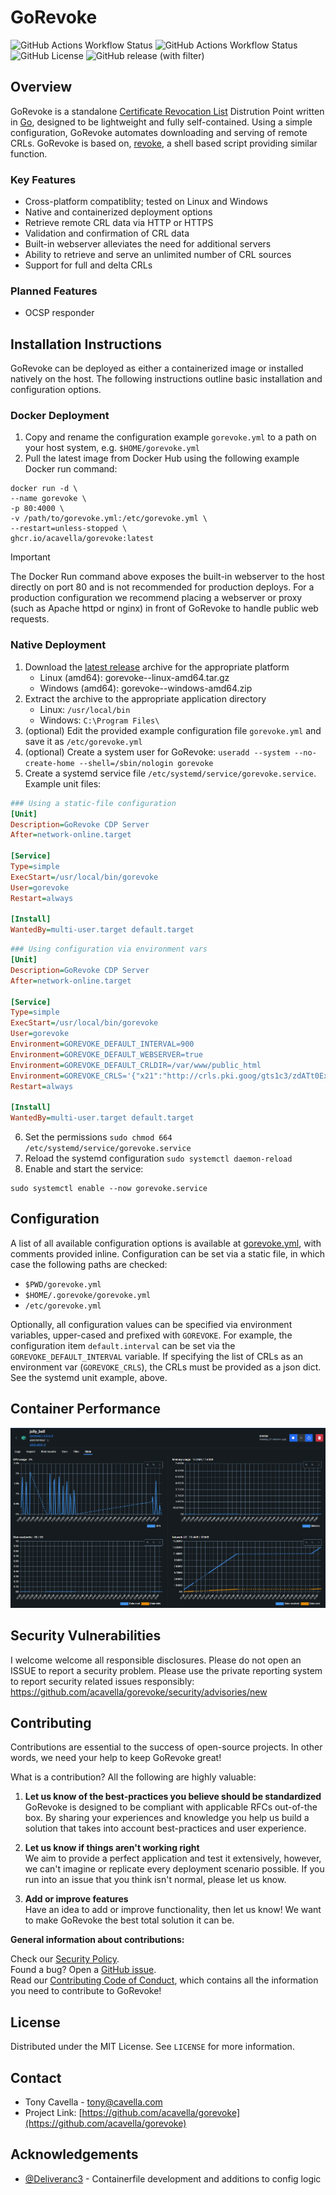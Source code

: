 # GoRevoke

<!-- PROJECT SHIELDS -->
![GitHub Actions Workflow Status](https://img.shields.io/github/actions/workflow/status/acavella/gorevoke/gorelease.yml?logo=go)
![GitHub Actions Workflow Status](https://img.shields.io/github/actions/workflow/status/acavella/gorevoke/dockerbuild.yml?logo=docker)
![GitHub License](https://img.shields.io/github/license/acavella/gorevoke)
![GitHub release (with filter)](https://img.shields.io/github/v/release/acavella/gorevoke)

## Overview

GoRevoke is a standalone [Certificate Revocation List](https://en.wikipedia.org/wiki/Certificate_revocation_list) Distrution Point written in [Go](https://go.dev/), designed to be lightweight and fully self-contained. Using a simple configuration, GoRevoke automates downloading and serving of remote CRLs. GoRevoke is based on, [revoke](https://github.com/acavella/revoke), a shell based script providing similar function.

### Key Features

- Cross-platform compatiblity; tested on Linux and Windows
- Native and containerized deployment options
- Retrieve remote CRL data via HTTP or HTTPS
- Validation and confirmation of CRL data
- Built-in webserver alleviates the need for additional servers
- Ability to retrieve and serve an unlimited number of CRL sources
- Support for full and delta CRLs

### Planned Features

- OCSP responder

## Installation Instructions

GoRevoke can be deployed as either a containerized image or installed natively on the host. The following instructions outline basic installation and configuration options.

### Docker Deployment

1. Copy and rename the configuration example `gorevoke.yml` to a path on your host system, e.g. `$HOME/gorevoke.yml`
2. Pull the latest image from Docker Hub using the following example Docker run command:
```Shell
docker run -d \
--name gorevoke \
-p 80:4000 \
-v /path/to/gorevoke.yml:/etc/gorevoke.yml \
--restart=unless-stopped \
ghcr.io/acavella/gorevoke:latest
```

> [!IMPORTANT]
> The Docker Run command above exposes the built-in webserver to the host directly on port 80 and is not recommended for production deploys. For a production configuration we recommend placing a webserver or proxy (such as Apache httpd or nginx) in front of GoRevoke to handle public web requests.

### Native Deployment

1. Download the [latest release](https://github.com/acavella/gorevoke/releases/latest/) archive for the appropriate platform 
   - Linux (amd64): gorevoke-<version>-linux-amd64.tar.gz
   - Windows (amd64): gorevoke-<version>-windows-amd64.zip
2. Extract the archive to the appropriate application directory
   - Linux: `/usr/local/bin`
   - Windows: `C:\Program Files\`
3. (optional) Edit the provided example configuration file `gorevoke.yml` and save it as `/etc/gorevoke.yml`
4. (optional) Create a system user for GoRevoke: `useradd --system --no-create-home --shell=/sbin/nologin gorevoke`
5. Create a systemd service file `/etc/systemd/service/gorevoke.service`. Example unit files:
```ini
### Using a static-file configuration
[Unit]
Description=GoRevoke CDP Server
After=network-online.target

[Service]
Type=simple
ExecStart=/usr/local/bin/gorevoke
User=gorevoke
Restart=always

[Install]
WantedBy=multi-user.target default.target
```
```ini
### Using configuration via environment vars
[Unit]
Description=GoRevoke CDP Server
After=network-online.target

[Service]
Type=simple
ExecStart=/usr/local/bin/gorevoke
User=gorevoke
Environment=GOREVOKE_DEFAULT_INTERVAL=900
Environment=GOREVOKE_DEFAULT_WEBSERVER=true
Environment=GOREVOKE_DEFAULT_CRLDIR=/var/www/public_html
Environment=GOREVOKE_CRLS='{"x21":"http://crls.pki.goog/gts1c3/zdATt0Ex_Fk.crl", "x11":"http://crl.godaddy.com/gdig2s1-5609.crl"}'
Restart=always

[Install]
WantedBy=multi-user.target default.target
```
6. Set the permissions `sudo chmod 664 /etc/systemd/service/gorevoke.service`
7. Reload the systemd configuration `sudo systemctl daemon-reload`
8. Enable and start the service:
```shell
sudo systemctl enable --now gorevoke.service
```

## Configuration
A list of all available configuration options is available at [gorevoke.yml](gorevoke.yml), with comments provided inline. Configuration can be set via a static file, in which case the following paths are checked:

- `$PWD/gorevoke.yml`
- `$HOME/.gorevoke/gorevoke.yml`
- `/etc/gorevoke.yml`

Optionally, all configuration values can be specified via environment variables, upper-cased and prefixed with `GOREVOKE`. For example, the configuration item `default.interval` can be set via the `GOREVOKE_DEFAULT_INTERVAL` variable. If specifying the list of CRLs as an environment var (`GOREVOKE_CRLS`), the CRLs must be provided as a json dict. See the systemd unit example, above.

## Container Performance
![Docker Container Performance](assets/docker-stats.png)

## Security Vulnerabilities

I welcome welcome all responsible disclosures. Please do not open an ISSUE to report a security problem. Please use the private reporting system to report security related issues responsibly: https://github.com/acavella/gorevoke/security/advisories/new

## Contributing

Contributions are essential to the success of open-source projects. In other words, we need your help to keep GoRevoke great!

What is a contribution? All the following are highly valuable:

1. **Let us know of the best-practices you believe should be standardized**   
   GoRevoke is designed to be compliant with applicable RFCs out-of-the box. By sharing your experiences and knowledge you help us build a solution that takes into account best-practices and user experience.

2. **Let us know if things aren't working right**   
   We aim to provide a perfect application and test it extensively, however, we can't imagine or replicate every deployment scenario possible. If you run into an issue that you think isn't normal, please let us know.

3. **Add or improve features**   
   Have an idea to add or improve functionality, then let us know! We want to make GoRevoke the best total solution it can be.

**General information about contributions:**

Check our [Security Policy](https://github.com/acavella/gorevoke#).   
Found a bug? Open a [GitHub issue](https://github.com/acavella/gorevoke/issues).   
Read our [Contributing Code of Conduct](https://github.com/acavella/gorevoke?tab=coc-ov-file#), which contains all the information you need to contribute to GoRevoke!

## License

Distributed under the MIT License. See `LICENSE` for more information.

## Contact

- Tony Cavella - tony@cavella.com
- Project Link: [https://github.com/acavella/gorevoke](https://github.com/acavella/gorevoke)

## Acknowledgements
- [@Deliveranc3](https://github.com/Deliveranc3) - Containerfile development and additions to config logic
